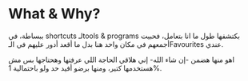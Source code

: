 # What & Why?

ببساطة، في shortcuts لـtools & programs بكتشفها طول ما انا بتعامل، فحبيت أجمعهم في مكان واحد هنا بدل ما أقعد أدور عليهم في الـFavourites عندي.

اهو منها هضمن -إن شاء الله- إني هلاقي الحاجة اللي عرفتها وهحتاجها بس مش هستخدمها كتير، ومنها برضو أفيد حد ولو باحتمالية 1%.

